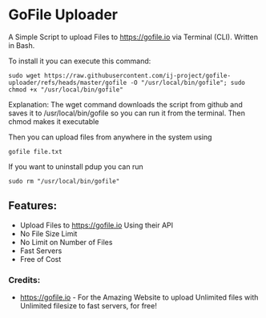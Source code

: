# GoFile Uploader
A Simple Script to upload Files to https://gofile.io via Terminal (CLI). Written in Bash.

To install it you can execute this command:

    sudo wget https://raw.githubusercontent.com/ij-project/gofile-uploader/refs/heads/master/gofile -O "/usr/local/bin/gofile"; sudo chmod +x "/usr/local/bin/gofile"

Explanation: The wget command downloads the script from github and saves it to /usr/local/bin/gofile so you can run it from the terminal. Then chmod makes it executable

Then you can upload files from anywhere in the system using

    gofile file.txt

If you want to uninstall pdup you can run

    sudo rm "/usr/local/bin/gofile"

## Features:
- Upload Files to https://gofile.io Using their API
- No File Size Limit
- No Limit on Number of Files
- Fast Servers
- Free of Cost

### Credits:
- https://gofile.io - For the Amazing Website to upload Unlimited files with Unlimited filesize to fast servers, for free!

